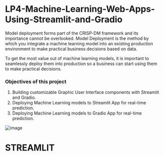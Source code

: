 # LP4-Machine-Learning-Web-Apps-Using-Streamlit-and-Gradio
Model deployment forms part of the CRISP-DM framework and its importance cannot be overlooked. Model Deployment is the method by which you integrate a machine learning model into an existing production environment to make practical business decisions based on data. 

To get the most value out of machine learning models, it is important to seamlessly deploy them into production so a business can start using them to make practical decisions.

### Objectives of this project
1. Building customizable Graphic User Interface components with Streamlit and Gradio.
2. Deploying Machine Learning models to Streamlit App for real-time prediction.
3. Deploying Machine Learning models to Gradio App for real-time prediction.

 ![image](https://github.com/Jonasafutu/LP4-Machine-Learning-Web-Apps-Using-Streamlit-and-Gradio/assets/51377218/95cd8a90-1eb5-4e10-a122-c2e970a38985)

# STREAMLIT
